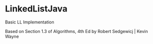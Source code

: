 LinkedListJava
==============

Basic LL Implementation

Based on Section 1.3 of Algorithms, 4th Ed by Robert Sedgewicj | Kevin Wayne
